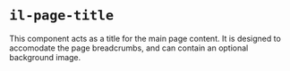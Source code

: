 # `il-page-title`

This component acts as a title for the main page content. It is designed to accomodate the page breadcrumbs, and can contain an optional background image.